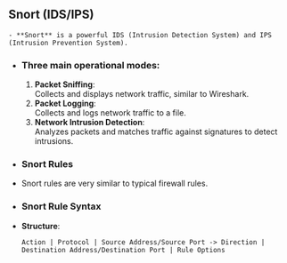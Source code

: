 ## Snort (IDS/IPS)
	- **Snort** is a powerful IDS (Intrusion Detection System) and IPS (Intrusion Prevention System).
- ### Three main operational modes:
  1. **Packet Sniffing**:  
   Collects and displays network traffic, similar to Wireshark.
  2. **Packet Logging**:  
   Collects and logs network traffic to a file.
  3. **Network Intrusion Detection**:  
   Analyzes packets and matches traffic against signatures to detect intrusions.
- ### Snort Rules
- Snort rules are very similar to typical firewall rules.
- ### Snort Rule Syntax
- **Structure**:
  ```plaintext
  Action | Protocol | Source Address/Source Port -> Direction | Destination Address/Destination Port | Rule Options
  ```
